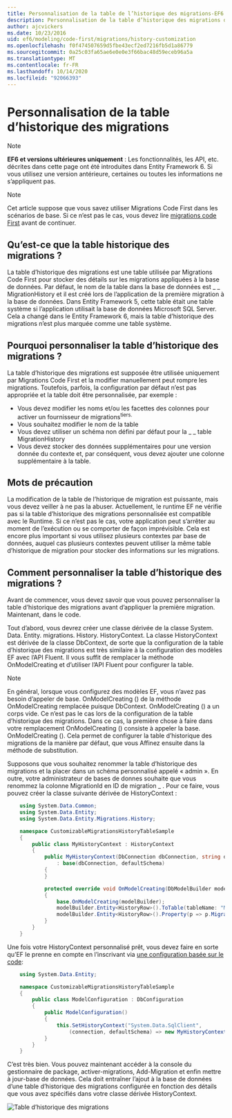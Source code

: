 ```yaml
---
title: Personnalisation de la table de l’historique des migrations-EF6
description: Personnalisation de la table d’historique des migrations dans Entity Framework 6
author: ajcvickers
ms.date: 10/23/2016
uid: ef6/modeling/code-first/migrations/history-customization
ms.openlocfilehash: f0f474507659d5fbe43ecf2ed7216fb5d1a86779
ms.sourcegitcommit: 0a25c03fa65ae6e0e0e3f66bac48d59eceb96a5a
ms.translationtype: MT
ms.contentlocale: fr-FR
ms.lasthandoff: 10/14/2020
ms.locfileid: "92066393"
---
```

# <a name="customizing-the-migrations-history-table"></a>Personnalisation de la table d’historique des migrations
> [!NOTE]
> **EF6 et versions ultérieures uniquement** : Les fonctionnalités, les API, etc. décrites dans cette page ont été introduites dans Entity Framework 6. Si vous utilisez une version antérieure, certaines ou toutes les informations ne s’appliquent pas.

> [!NOTE]
> Cet article suppose que vous savez utiliser Migrations Code First dans les scénarios de base. Si ce n’est pas le cas, vous devez lire [migrations code First](xref:ef6/modeling/code-first/migrations/index) avant de continuer.

## <a name="what-is-migrations-history-table"></a>Qu’est-ce que la table historique des migrations ?

La table d’historique des migrations est une table utilisée par Migrations Code First pour stocker des détails sur les migrations appliquées à la base de données. Par défaut, le nom de la table dans la base de données est \_ \_ MigrationHistory et il est créé lors de l’application de la première migration à la base de données. Dans Entity Framework 5, cette table était une table système si l’application utilisait la base de données Microsoft SQL Server. Cela a changé dans le Entity Framework 6, mais la table d’historique des migrations n’est plus marquée comme une table système.

## <a name="why-customize-migrations-history-table"></a>Pourquoi personnaliser la table d’historique des migrations ?

La table d’historique des migrations est supposée être utilisée uniquement par Migrations Code First et la modifier manuellement peut rompre les migrations. Toutefois, parfois, la configuration par défaut n’est pas appropriée et la table doit être personnalisée, par exemple :

-   Vous devez modifier les noms et/ou les facettes des colonnes pour activer un fournisseur de migrations<sup>tiers.</sup>
-   Vous souhaitez modifier le nom de la table
-   Vous devez utiliser un schéma non défini par défaut pour la \_ \_ table MigrationHistory
-   Vous devez stocker des données supplémentaires pour une version donnée du contexte et, par conséquent, vous devez ajouter une colonne supplémentaire à la table.

## <a name="words-of-precaution"></a>Mots de précaution

La modification de la table de l’historique de migration est puissante, mais vous devez veiller à ne pas la abuser. Actuellement, le runtime EF ne vérifie pas si la table d’historique des migrations personnalisée est compatible avec le Runtime. Si ce n’est pas le cas, votre application peut s’arrêter au moment de l’exécution ou se comporter de façon imprévisible. Cela est encore plus important si vous utilisez plusieurs contextes par base de données, auquel cas plusieurs contextes peuvent utiliser la même table d’historique de migration pour stocker des informations sur les migrations.

## <a name="how-to-customize-migrations-history-table"></a>Comment personnaliser la table d’historique des migrations ?

Avant de commencer, vous devez savoir que vous pouvez personnaliser la table d’historique des migrations avant d’appliquer la première migration. Maintenant, dans le code.

Tout d’abord, vous devrez créer une classe dérivée de la classe System. Data. Entity. migrations. History. HistoryContext. La classe HistoryContext est dérivée de la classe DbContext, de sorte que la configuration de la table d’historique des migrations est très similaire à la configuration des modèles EF avec l’API Fluent. Il vous suffit de remplacer la méthode OnModelCreating et d’utiliser l’API Fluent pour configurer la table.

>[!NOTE]
> En général, lorsque vous configurez des modèles EF, vous n’avez pas besoin d’appeler de base. OnModelCreating () de la méthode OnModelCreating remplacée puisque DbContext. OnModelCreating () a un corps vide. Ce n’est pas le cas lors de la configuration de la table d’historique des migrations. Dans ce cas, la première chose à faire dans votre remplacement OnModelCreating () consiste à appeler la base. OnModelCreating (). Cela permet de configurer la table d’historique des migrations de la manière par défaut, que vous Affinez ensuite dans la méthode de substitution.

Supposons que vous souhaitez renommer la table d’historique des migrations et la placer dans un schéma personnalisé appelé « admin ». En outre, votre administrateur de bases de donnes souhaite que vous renommez la colonne MigrationId en ID de migration \_ . Pour ce faire, vous pouvez créer la classe suivante dérivée de HistoryContext :

``` csharp
    using System.Data.Common;
    using System.Data.Entity;
    using System.Data.Entity.Migrations.History;

    namespace CustomizableMigrationsHistoryTableSample
    {
        public class MyHistoryContext : HistoryContext
        {
            public MyHistoryContext(DbConnection dbConnection, string defaultSchema)
                : base(dbConnection, defaultSchema)
            {
            }

            protected override void OnModelCreating(DbModelBuilder modelBuilder)
            {
                base.OnModelCreating(modelBuilder);
                modelBuilder.Entity<HistoryRow>().ToTable(tableName: "MigrationHistory", schemaName: "admin");
                modelBuilder.Entity<HistoryRow>().Property(p => p.MigrationId).HasColumnName("Migration_ID");
            }
        }
    }
```

Une fois votre HistoryContext personnalisé prêt, vous devez faire en sorte qu’EF le prenne en compte en l’inscrivant via [une configuration basée sur le code](https://msdn.com/data/jj680699):

``` csharp
    using System.Data.Entity;

    namespace CustomizableMigrationsHistoryTableSample
    {
        public class ModelConfiguration : DbConfiguration
        {
            public ModelConfiguration()
            {
                this.SetHistoryContext("System.Data.SqlClient",
                    (connection, defaultSchema) => new MyHistoryContext(connection, defaultSchema));
            }
        }
    }
```

C’est très bien. Vous pouvez maintenant accéder à la console du gestionnaire de package, activer-migrations, Add-Migration et enfin mettre à jour-base de données. Cela doit entraîner l’ajout à la base de données d’une table d’historique des migrations configurée en fonction des détails que vous avez spécifiés dans votre classe dérivée HistoryContext.

![Table d’historique des migrations](~/ef6/media/database.png)
